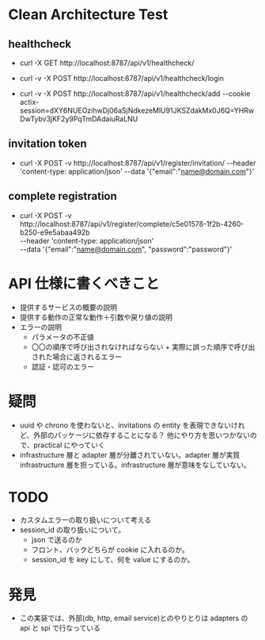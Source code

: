 # Clean Architecture Test

## healthcheck

- curl -X GET http://localhost:8787/api/v1/healthcheck/

- curl -v -X POST http://localhost:8787/api/v1/healthcheck/login

- curl -v -X POST http://localhost:8787/api/v1/healthcheck/add --cookie actix-session=dXY6NUEOzihwDj06aSjNdkezeMlU91JKSZdakMx0J6Q=YHRwDwTybv3jKF2y9PqTmDAdaiuRaLNU

## invitation token

- curl -X POST -v http://localhost:8787/api/v1/register/invitation/ --header 'content-type: application/json' --data '{"email":"name@domain.com"}'

## complete registration

- curl -X POST -v http://localhost:8787/api/v1/register/complete/c5e01578-1f2b-4260-b250-e9e5abaa492b \
  --header 'content-type: application/json' \
  --data '{"email":"name@domain.com", "password":"password"}'

# API 仕様に書くべきこと

- 提供するサービスの概要の説明
- 提供する動作の正常な動作＋引数や戻り値の説明
- エラーの説明
  - パラメータの不正値
  - 〇〇の順序で呼び出されなければならない + 実際に誤った順序で呼び出された場合に返されるエラー
  - 認証・認可のエラー

# 疑問

- uuid や chrono を使わないと、invitations の entity を表現できないけれど、外部のパッケージに依存することになる？
  他にやり方を思いつかないので、practical にやっていく
- infrastructure 層と adapter 層が分離されていない。adapter 層が実質 infrastructure 層を担っている。infrastructure 層が意味をなしていない。

# TODO

- カスタムエラーの取り扱いについて考える
- session_id の取り扱いについて。
  - json で送るのか
  - フロント、バックどちらが cookie に入れるのか。
  - session_id を key にして、何を value にするのか。

# 発見

- この実装では、外部(db, http, email service)とのやりとりは adapters の api と spi で行なっている

